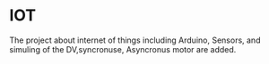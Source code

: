 # IOT
The project about internet of things including Arduino, Sensors, and simuling of the DV,syncronuse, Asyncronus motor are added.
